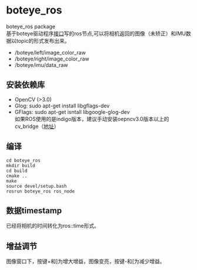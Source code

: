 # boteye_ros
boteye_ros package<br>
基于boteye驱动程序[接口](https://github.com/baidu/boteye_driver)写的ros节点,可以将相机返回的图像（未矫正）和IMU数据以topic的形式发布出来。<br>
* /boteye/left/image_color_raw<br>
* /boteye/right/image_color_raw <br>
* /boteye/imu/data_raw<br>
## 安装依赖库
* OpenCV (>3.0)<br>
* Glog: sudo apt-get install libgflags-dev<br>
* GFlags: sudo apt-get isntall libgoogle-glog-dev<br>
如果ROS使用的是indigo版本，建议手动安装oepncv3.0版本以上的cv_bridge（[地址](https://github.com/ros-perception/vision_opencv)）<br>
## 编译
    cd boteye_ros
    mkdir build
    cd build
    cmake ..
    make 
    source devel/setup.bash
    rosrun boteye_ros ros_node
## 数据timestamp
已经将相机的时间转化为ros::time形式。
## 增益调节
图像窗口下，按键+和]为增大增益，图像变亮，按键-和\[为减少增益。
